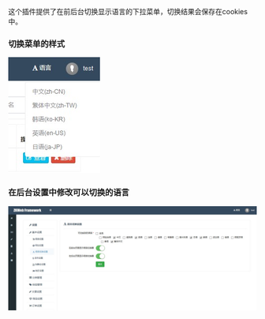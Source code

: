 这个插件提供了在前后台切换显示语言的下拉菜单，切换结果会保存在cookies中。<br/>

### 切换菜单的样式

![切换菜单的样式](../img/language_switch_menu.jpg)

### 在后台设置中修改可以切换的语言

![语言切换设置](../img/language_switch_settings.jpg)

